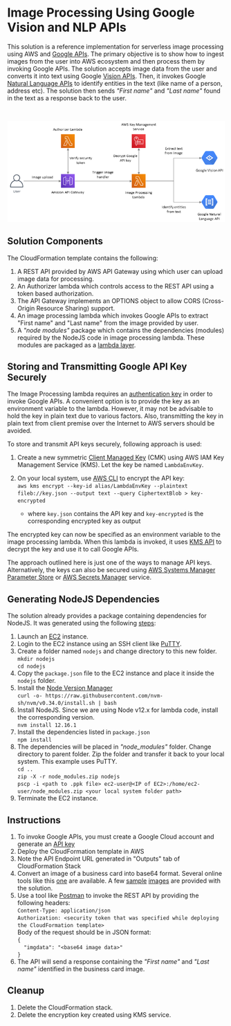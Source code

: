 # Image Processing Using Google Vision and NLP APIs
This solution is a reference implementation for serverless image processing using AWS and [Google APIs](https://cloud.google.com/apis). The primary objective is to show how to ingest images from the user into AWS ecosystem and then process them by invoking Google APIs. The solution accepts image data from the user and converts it into text using Google [Vision APIs](https://cloud.google.com/vision). Then, it invokes Google [Natural Language APIs](https://cloud.google.com/natural-language) to identify entities in the text (like name of a person, address etc). The solution then sends *"First name"* and *"Last name"* found in the text as a response back to the user.

<br/>

![Architecture diagram](docs/architecture.png)

## Solution Components
The CloudFormation template contains the following:
1. A REST API provided by AWS API Gateway using which user can upload image data for processing.
2. An Authorizer lambda which controls access to the REST API using a token based authorization.
3. The API Gateway implements an OPTIONS object to allow CORS (Cross-Origin Resource Sharing) support.
4. An image processing lambda which invokes Google APIs to extract "First name" and "Last name" from the image provided by user.
5. A *"node modules"* package which contains the dependencies (modules) required by the NodeJS code in image processing lambda. These modules are packaged as a [lambda layer](https://docs.aws.amazon.com/lambda/latest/dg/configuration-layers.html).


## Storing and Transmitting Google API Key Securely
The Image Processing lambda requires an [authentication key](https://cloud.google.com/docs/authentication/api-keys) in order to invoke Google APIs. A convenient option is to provide the key as an environment variable to the lambda. However, it may not be advisable to hold the key in plain text due to various factors. Also, transmitting the key in plain text from client premise over the Internet to AWS servers should be avoided.

To store and transmit API keys securely, following approach is used:
1. Create a new symmetric [Client Managed Key](https://docs.aws.amazon.com/kms/latest/developerguide/create-keys.html) (CMK) using AWS IAM Key Management Service (KMS). Let the key be named `LambdaEnvKey`.
2. On your local system, use [AWS CLI](https://docs.aws.amazon.com/cli/latest/reference/kms/index.html) to encrypt the API key:  
`aws kms encrypt --key-id alias/LambdaEnvKey --plaintext fileb://key.json --output text --query CiphertextBlob > key-encrypted`

   - where `key.json` contains the API key and `key-encrypted` is the corresponding encrypted key as output

The encrypted key can now be specified as an environment variable to the image processing lambda. When this lambda is invoked, it uses [KMS API](https://docs.aws.amazon.com/AWSJavaScriptSDK/latest/AWS/KMS.html) to decrypt the key and use it to call Google APIs.

The approach outlined here is just one of the ways to manage API keys. Alternatively, the keys can also be secured using [AWS Systems Manager Parameter Store](https://docs.aws.amazon.com/systems-manager/latest/userguide/systems-manager-parameter-store.html) or [AWS Secrets Manager](https://aws.amazon.com/secrets-manager/) service.

## Generating NodeJS Dependencies
The solution already provides a package containing dependencies for NodeJS. It was generated using the following [steps](https://docs.aws.amazon.com/sdk-for-javascript/v2/developer-guide/setting-up-node-on-ec2-instance.html):
1. Launch an [EC2](https://console.aws.amazon.com/ec2/) instance.
2. Login to the EC2 instance using an SSH client like [PuTTY](https://www.putty.org/). 
3. Create a folder named `nodejs` and change directory to this new folder.  
`mkdir nodejs`  
`cd nodejs`
4. Copy the `package.json` file to the EC2 instance and place it inside the `nodejs` folder.
5. Install the [Node Version Manager](https://github.com/nvm-sh/nvm)  
`curl -o- https://raw.githubusercontent.com/nvm-sh/nvm/v0.34.0/install.sh | bash`
6. Install NodeJS. Since we are using Node v12.x for lambda code, install the corresponding version.  
`nvm install 12.16.1`
7. Install the dependencies listed in `package.json`  
`npm install`
8. The dependencies will be placed in *"node_modules"* folder. Change directory to parent folder. Zip the folder and transfer it back to your local system. This example uses PuTTY.  
`cd ..`  
`zip -X -r node_modules.zip nodejs`  
`pscp -i <path to .ppk file> ec2-user@<IP of EC2>:/home/ec2-user/node_modules.zip <your local system folder path>`
9. Terminate the EC2 instance.

## Instructions
1. To invoke Google APIs, you must create a Google Cloud account and generate an [API key](https://cloud.google.com/docs/authentication/api-keys)
2. Deploy the CloudFormation template in AWS
3. Note the API Endpoint URL generated in "Outputs" tab of CloudFormation Stack
4. Convert an image of a business card into base64 format. Several online tools like this [one](https://www.base64-image.de/) are available. A few [sample](docs/sampleImage-1.jpg) [images](docs/sampleImage-2.png) are provided with the solution.
5. Use a tool like [Postman](https://www.postman.com/) to invoke the REST API by providing the following headers:  
`Content-Type: application/json`  
`Authorization: <security token that was specified while deploying the CloudFormation template>`  
Body of the request should be in JSON format:  
`{`  
`  "imgdata": "<base64 image data>"`  
`}`
6. The API will send a response containing the *"First name"* and *"Last name"* identified in the business card image.

## Cleanup
1. Delete the CloudFormation stack.
2. Delete the encryption key created using KMS service.
